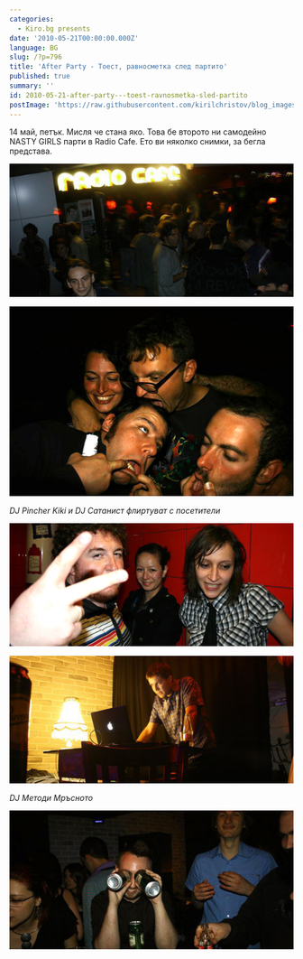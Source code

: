 ```yaml
---
categories:
  - Kiro.bg presents
date: '2010-05-21T00:00:00.000Z'
language: BG
slug: /?p=796
title: 'After Party - Тоест, равносметка след партито'
published: true
summary: ''
id: 2010-05-21-after-party---toest-ravnosmetka-sled-partito
postImage: 'https://raw.githubusercontent.com/kirilchristov/blog_images/main/2010/05/2.jpg'
---
```


14 май, петък. Мисля че стана яко. Това бе второто ни самодейно NASTY GIRLS парти в Radio Cafe. Ето ви няколко снимки, за бегла представа. 

![](https://raw.githubusercontent.com/kirilchristov/blog_images/main/2010/05/2.jpg)

 

![](https://raw.githubusercontent.com/kirilchristov/blog_images/main/2010/05/1.jpg)

_DJ Pincher Kiki и DJ Сатанист флиртуват с посетители_

![](https://raw.githubusercontent.com/kirilchristov/blog_images/main/2010/05/3.jpg)

 

![DJ Методи Мръсното](https://raw.githubusercontent.com/kirilchristov/blog_images/main/2010/05/4.jpg)

_DJ Методи Мръсното_

![](https://raw.githubusercontent.com/kirilchristov/blog_images/main/2010/05/5.jpg)
